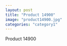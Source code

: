 ```yaml
---
layout: post
title: "Product 14900"
image: "product14900.jpg"
categories: "category1"
---
```

Product 14900
